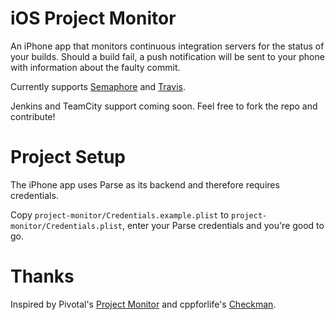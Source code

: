 iOS Project Monitor
===================

An iPhone app that monitors continuous integration servers for the status
of your builds. Should a build fail, a push notification will be sent to your
phone with information about the faulty commit.

Currently supports [Semaphore](www.semaphoreapp.com) and [Travis](http://travis-ci.com/).

Jenkins and TeamCity support coming soon. Feel free to fork the repo and contribute!

Project Setup
=============

The iPhone app uses Parse as its backend and therefore requires credentials.

Copy `project-monitor/Credentials.example.plist` to `project-monitor/Credentials.plist`,
enter your Parse credentials and you're good to go.

Thanks
======

Inspired by Pivotal's [Project Monitor](https://github.com/pivotal/projectmonitor)
and cppforlife's [Checkman](https://github.com/cppforlife/checkman).
